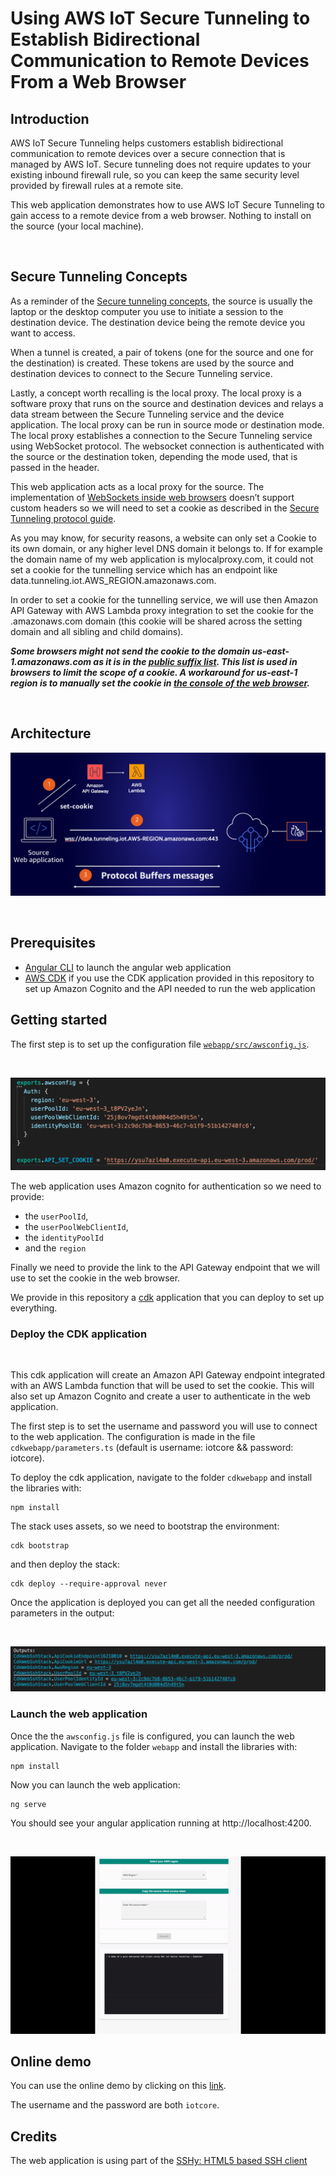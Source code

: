 # Using AWS IoT Secure Tunneling to Establish Bidirectional Communication to Remote Devices From a Web Browser

## Introduction 

AWS IoT Secure Tunneling helps customers establish bidirectional communication to remote devices over a secure connection that is managed by AWS IoT. Secure tunneling does not require updates to your existing inbound firewall rule, so you can keep the same security level provided by firewall rules at a remote site.

This web application demonstrates how to use AWS IoT Secure Tunneling to gain access to a remote device from a web browser. 
Nothing to install on the source (your local machine). 

<br> 

## Secure Tunneling Concepts

As a reminder of the [Secure tunneling concepts](https://docs.aws.amazon.com/iot/latest/developerguide/secure-tunneling-concepts.html), the source is usually the laptop or the desktop computer you use to initiate a session to the destination device. The destination device being the remote device you want to access. 

When a tunnel is created, a pair of tokens (one for the source and one for the destination) is created. These tokens are used by the source and destination devices to connect to the Secure Tunneling service. 

Lastly, a concept worth recalling is the local proxy. The local proxy is a software proxy that runs on the source and destination devices and relays a data stream between the Secure Tunneling service and the device application. The local proxy can be run in source mode or destination mode.
The local proxy establishes a connection to the Secure Tunneling service using WebSocket protocol. The websocket connection is authenticated with the source or the destination token, depending the mode used, that is passed in the header. 

This web application acts as a local proxy for the source. The implementation of [WebSockets inside web browsers](https://developer.mozilla.org/en-US/docs/Web/API/WebSocket) doesn’t support custom headers so we will need to set a cookie as described in the [Secure Tunneling protocol guide](https://github.com/aws-samples/aws-iot-securetunneling-localproxy/blob/master/V1WebSocketProtocolGuide.md). 

As you may know, for security reasons, a website can only set a Cookie to its own domain, or any higher level DNS domain it belongs to.
If for example the domain name of my web application is mylocalproxy.com, it could not set a cookie for the tunnelling service which has an endpoint like data.tunneling.iot.AWS_REGION.amazonaws.com. 

In order to set a cookie for the tunnelling service, we will use then Amazon API Gateway with AWS Lambda proxy integration to set the cookie for the .amazonaws.com domain (this cookie will be shared across the setting domain and all sibling and child domains). 

***Some browsers might not send the cookie to the domain us-east-1.amazonaws.com as it is in the [public suffix list](https://publicsuffix.org/list/). This list is used in browsers to limit the scope of a cookie. A workaround for us-east-1 region is to manually set the cookie in [the console of the web browser](https://developer.chrome.com/docs/devtools/storage/cookies/).*** 

<br>

## Architecture

![Architecture](./docs/images/architecture.png)

<br> 


## Prerequisites

- [Angular CLI](https://angular.io/cli) to launch the angular web application
- [AWS CDK](https://docs.aws.amazon.com/cdk/latest/guide/getting_started.html#getting_started_install) if you use the CDK application provided in this repository to set up Amazon Cognito and the API needed to run the web application 

## Getting started 

The first step is to set up the configuration file [```webapp/src/awsconfig.js```]('./webapp/src/awsconfig.js). 

<br> 

![Config](./docs/images/awsconfigjs.png)


The web application uses Amazon cognito for authentication so we need to provide: 
- the ```userPoolId```, 
- the ```userPoolWebClientId```, 
- the ```identityPoolId```
- and the ```region```

Finally we need to provide the link to the API Gateway endpoint that we will use to set the cookie in the web browser.

We provide in this repository a [cdk](https://aws.amazon.com/cdk/) application that you can deploy to set up everything.

### Deploy the CDK application

<br> 

This cdk application will create an Amazon API Gateway endpoint integrated with an AWS Lambda function that will be used to set the cookie. This will also set up Amazon Cognito and create a user to authenticate in the web application. 

The first step is to set the username and password you will use to connect to the web application. The configuration is made in the file ```cdkwebapp/parameters.ts``` (default is username: iotcore && password: iotcore).

To deploy the cdk application, navigate to the folder ```cdkwebapp``` and install the libraries with: 

```
npm install 
```

The stack uses assets, so we need to bootstrap the environment:

```
cdk bootstrap
```

and then deploy the stack:

```
cdk deploy --require-approval never
```

Once the application is deployed you can get all the needed configuration parameters in the output: 

<br>

![Output](./docs/images/cdkoutput.png)


### Launch the web application

Once the the ```awsconfig.js``` file is configured, you can launch the web application. Navigate to the folder ```webapp``` and install the libraries with: 

```
npm install 
```

Now you can launch the web application:

```
ng serve
```

You should see your angular application running at http://localhost:4200.

<br> 

![demo](./docs/images/demo.gif)

## Online demo

You can use the online demo by clicking on this [link](https://d27s40qf47wdc3.cloudfront.net/). 

The username and the password are both ```iotcore```.

## Credits

The web application is using part of the [SSHy: HTML5 based SSH client](https://github.com/stuicey/SSHy)



